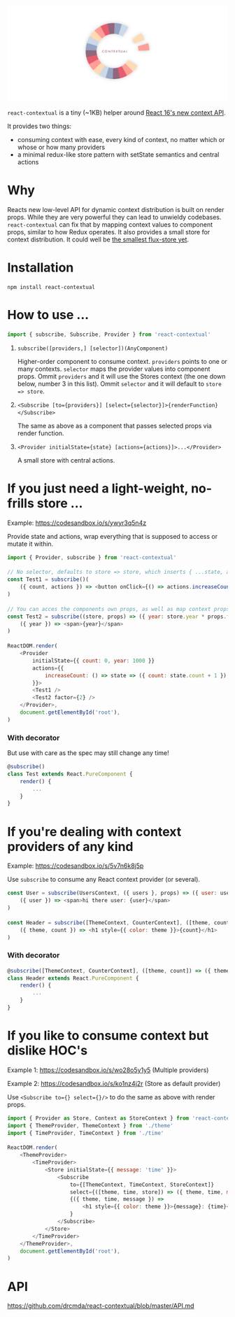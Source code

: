 ![](contextual.jpg)

`react-contextual` is a tiny (~1KB) helper around [React 16's new context API](https://github.com/acdlite/rfcs/blob/new-version-of-context/text/0000-new-version-of-context.md).

It provides two things:

* consuming context with ease, every kind of context, no matter which or whose or how many providers
* a minimal redux-like store pattern with setState semantics and central actions

# Why

Reacts new low-level API for dynamic context distribution is built on render props. While they are very powerful they can lead to unwieldy codebases. `react-contextual` can fix that by mapping context values to component props, similar to how Redux operates. It also provides a small store for context distribution. It could well be [the smallest flux-store yet](https://github.com/drcmda/react-contextual/blob/master/src/store.js).

# Installation

    npm install react-contextual

# How to use ...

```js
import { subscribe, Subscribe, Provider } from 'react-contextual'
```

1. `subscribe([providers,] [selector])(AnyComponent)`

    Higher-order component to consume context. `providers` points to one or many contexts. `selector` maps the provider values into component props. Ommit `providers` and it will use the Stores context (the one down below, number 3 in this list). Ommit `selector` and it will default to `store => store`.

2. `<Subscribe [to={providers}] [select={selector}]>{renderFunction}</Subscribe>`

    The same as above as a component that passes selected props via render function.

3. `<Provider initialState={state} [actions={actions}]>...</Provider>`

    A small store with central actions.

# If you just need a light-weight, no-frills store ...

Example: https://codesandbox.io/s/ywyr3q5n4z

Provide state and actions, wrap everything that is supposed to access or mutate it within.

```js
import { Provider, subscribe } from 'react-contextual'

// No selector, defaults to store => store, which inserts { ...state, actions } as props
const Test1 = subscribe()(
    ({ count, actions }) => <button onClick={() => actions.increaseCount()}>{count}</button>
)

// You can acces the components own props, as well as map context props
const Test2 = subscribe((store, props) => ({ year: store.year * props.factor + store.count }))(
    ({ year }) => <span>{year}</span>
)

ReactDOM.render(
    <Provider
        initialState={{ count: 0, year: 1000 }}
        actions={{
            increaseCount: () => state => ({ count: state.count + 1 }),
        }}>
        <Test1 />
        <Test2 factor={2} />
    </Provider>,
    document.getElementById('root'),
)
```

### With decorator

But use with care as the spec may still change any time!

```js
@subscribe()
class Test extends React.PureComponent {
    render() {
        ...
    }
}
```

# If you're dealing with context providers of any kind

Example: https://codesandbox.io/s/5v7n6k8j5p

Use `subscribe` to consume any React context provider (or several).

```js
const User = subscribe(UsersContext, ({ users }, props) => ({ user: users[props.id] }))(
    ({ user }) => <span>hi there user: {user}</span>
)

const Header = subscribe([ThemeContext, CounterContext], ([theme, count]) => ({ theme, count }))(
    ({ theme, count }) => <h1 style={{ color: theme }}>{count}</h1>
)
```

### With decorator

```js
@subscribe([ThemeContext, CounterContext], ([theme, count]) => ({ theme, count }))
class Header extends React.PureComponent {
    render() {
        ...
    }
}
```

# If you like to consume context but dislike HOC's

Example 1: https://codesandbox.io/s/wo28o5y1y5 (Multiple providers)

Example 2: https://codesandbox.io/s/ko1nz4j2r (Store as default provider)

Use `<Subscribe to={} select={}/>` to do the same as above with render props.

```js
import { Provider as Store, Context as StoreContext } from 'react-contextual'
import { ThemeProvider, ThemeContext } from './theme'
import { TimeProvider, TimeContext } from './time'

ReactDOM.render(
    <ThemeProvider>
        <TimeProvider>
            <Store initialState={{ message: 'time' }}>
                <Subscribe
                    to={[ThemeContext, TimeContext, StoreContext]} 
                    select={([theme, time, store]) => ({ theme, time, message: store.message })}>
                    {({ theme, time, message }) =>
                        <h1 style={{ color: theme }}>{message}: {time}</h1>
                    }
                </Subscribe>
            </Store>
        </TimeProvider>
    </ThemeProvider>,
    document.getElementById('root'),
)
```

# API

https://github.com/drcmda/react-contextual/blob/master/API.md
